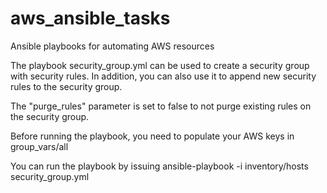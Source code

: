 # aws_ansible_tasks
Ansible playbooks for automating AWS resources

The playbook security_group.yml can be used to create a security group with security rules. In addition, you can also use it
to append new security rules to the security group. 

The "purge_rules" parameter is set to false to not purge existing rules on the security group. 

Before running the playbook, you need to populate your AWS keys in group_vars/all

You can run the playbook by issuing ansible-playbook -i inventory/hosts security_group.yml
